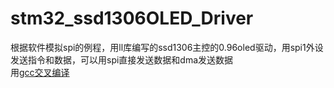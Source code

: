 # stm32_ssd1306OLED_Driver
根据软件模拟spi的例程，用ll库编写的ssd1306主控的0.96oled驱动，用spi1外设发送指令和数据，可以用spi直接发送数据和dma发送数据  
用[gcc交叉编译](https://developer.arm.com/downloads/-/gnu-rm)
